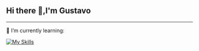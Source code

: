 ## Hi there 👋,I'm Gustavo
<hr></hr>
🌱 I’m currently learning:

[![My Skills](https://skillicons.dev/icons?i=js,html,css,ts,vscode,linux,arch)](https://skillicons.dev)

<!--


- 🔭 I’m currently working on ...
- 
- 👯 I’m looking to collaborate on ...
- 🤔 I’m looking for help with ...
- 💬 Ask me about ...
- 📫 How to reach me: ...
- 😄 Pronouns: ...
- ⚡ Fun fact: ...
-->
